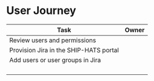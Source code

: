 # User Journey



|Task|Owner|
|---|---|
|Review users and permissions||
|Provision Jira in the SHIP-HATS portal||
|Add users or user groups in Jira||
|||
|||
|||
|||
